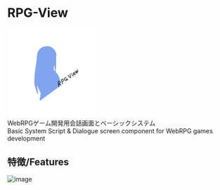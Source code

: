 # RPG-View  
<img src="./rpgviewlogo.png" width="40%"></img>  
WebRPGゲーム開発用会話画面とベーシックシステム  
Basic System Script &amp; Dialogue screen component for WebRPG games development  
## 特徴/Features
![image](https://github.com/user-attachments/assets/87d342fa-c8d2-4a8b-a190-931de13c7179)

